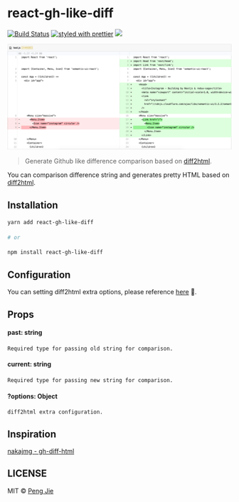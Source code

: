 # react-gh-like-diff

[![Build Status](https://img.shields.io/travis/neighborhood999/react-gh-like-diff.svg?style=flat-square)](https://travis-ci.org/neighborhood999/react-gh-like-diff)
[![styled with prettier](https://img.shields.io/badge/styled_with-prettier-ff69b4.svg?style=flat-square)](https://github.com/prettier/prettier)
![](https://img.shields.io/badge/module%20formats-cjs%2C%20esm%2C%20umd-green.svg?style=flat-square)

![react-gh-like-diff](./screenshot/diff-demo.png)

> Generate Github like difference comparison based on [diff2html](https://github.com/rtfpessoa/diff2html).

You can comparison difference string and generates pretty HTML based on [diff2html](https://github.com/rtfpessoa/diff2html).

## Installation

```sh
yarn add react-gh-like-diff

# or

npm install react-gh-like-diff
```

## Configuration

You can setting diff2html extra options, please reference [here](https://github.com/rtfpessoa/diff2html#configuration) :mag_right:.

## Props

#### past: string
	Required type for passing old string for comparison.

#### current: string
	Required type for passing new string for comparison.

#### ?options: Object
	diff2html extra configuration.

## Inspiration

[nakajmg - gh-diff-html](https://github.com/nakajmg/gh-diff-html)

## LICENSE

MIT © [Peng Jie](https://github.com/neighborhood999)
